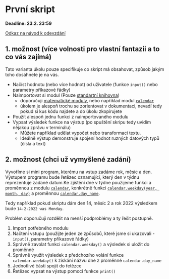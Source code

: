 # První skript

**Deadline: 23.2. 23:59**

[Odkaz na návod k odevzdání](https://docs.google.com/presentation/d/1iVXiZC8hUy9Irxxqebdaaz7-uTkuJT16/edit?usp=sharing&ouid=104337294426056946104&rtpof=true&sd=true)


## 1. možnost (více volnosti pro vlastní fantazii a to co vás zajímá)
Tato varianta úkolu pouze specifikuje co skript má obsahovat, způsob jakým toho dosáhnete je na vás.

- Načíst hodnotu (nebo více hodnot) od uživatele (funkce `input()` nebo parametry příkazové řádky)
- Naimportovat si modul (Pouze [standartní knihovna](https://docs.python.org/3/library/))
  - doporučuji [matematické moduly](https://docs.python.org/3/library/numeric.html), nebo například modul [`calendar`](https://docs.python.org/3/library/calendar.html)
  - úkolem je alespoň trochu se zorientovat v dokumentaci, nevadí tedy pokud si kus kódu najdete a do úkolu zkopírujete
- Použít alespoň jednu funkci z naimportovaného modulu
- Vypsat výsledek funkce na výstup (po spuštění skripu tedy uvidím nějakou zprávu v terminálu)
  - Můžete například udělat vypočet nebo transformaci textu.
  - Ideálně výstup demonstruje spojení hodnot ruzných datových typů (čísla a text)

## 2. možnost (chci už vymyšlené zadání)

Vyvoříme si mini program, kterému na vstup zadáme rok, měsíc a den. Výstupem programu bude řetězec oznamující, který den v týdnu reprezentuje zadané datum.Ke zjištění dne v týdne použijeme funkci a proměnnou z modulu [`calendar`](https://docs.python.org/3/library/calendar.html), konkrétně funkci [`calendar.weekday(year, month, day)`](https://docs.python.org/3/library/calendar.html#calendar.weekday) a proměnnou [`calendar.day_name`](https://docs.python.org/3/library/calendar.html#calendar.day_name).

Tedy například pokud skriptu dám den 14, měsíc 2 a rok 2022 výsledkem bude `14-2-2022 was Monday`.

Problém doporučuji rozdělit na menší podproblémy a ty řešit postupně.

1. Import potřebného modulu
2. Načtení vstupu (použijte jeden ze způsobů, které jsme si ukazovali - `input()`, parametry příkazové řádky)
3. Správně zavolat funkci `calendar.weekday()` a výsledek si uložit do proměnné
4. Správně využít výsledek z předchozího volání funkce `calendar.weekday()` k získání názvu dne z proměnné `calendar.day_name`
5. Jednotlivé části spojit do řetězce
6. Řetězec vypsat na výstup pomocí funkce `print()`
